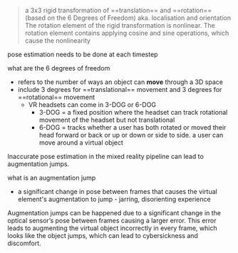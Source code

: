 > a 3x3 rigid transformation of ==translation== and ==rotation== (based on the 6 Degrees of Freedom) aka. localisation and orientation The rotation element of the rigid transformation is nonlinear. The rotation element contains applying cosine and sine operations, which cause the nonlinearity

pose estimation needs to be done at each timestep 

what are the 6 degrees of freedom
- refers to the number of ways an object can **move** through a 3D space
- include 3 degrees for ==translational== movement and 3 degrees for ==rotational== movement
    - VR headsets can come in 3-DOG or 6-DOG
        - 3-DOG = a fixed position where the headset can track rotational movement of the headset but not translational
        - 6-DOG = tracks whether a user has both rotated or moved their head forward or back or up or down or side to side. a user can move around a virtual object

Inaccurate pose estimation in the mixed reality pipeline can lead to augmentation jumps.

what is an augmentation jump 
- a significant change in pose between frames that causes the virtual element's augmentation to jump - jarring, disorienting experience

Augmentation jumps can be happened due to a significant change in the optical sensor’s pose between frames causing a larger error. This error leads to augmenting the virtual object incorrectly in every frame, which looks like the object jumps, which can lead to cybersickness and discomfort.